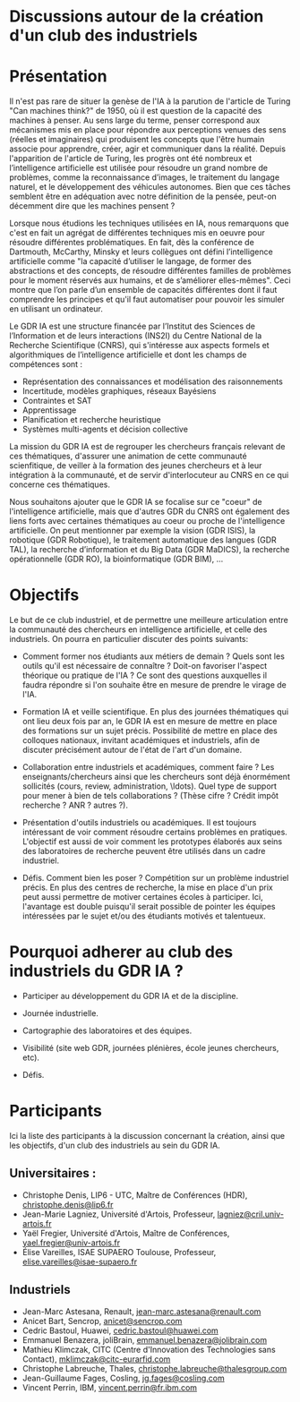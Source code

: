 Discussions autour de la création d'un club des industriels
==============

# Présentation

Il n'est pas rare de situer la genèse de l'IA à la parution de l'article de Turing
 "Can machines think?" de 1950, où il est question de la capacité des machines à penser.
Au sens large du terme, penser correspond aux mécanismes mis en place pour répondre
aux perceptions venues des sens (réelles et imaginaires) qui produisent les
concepts que l'être humain associe pour apprendre, créer, agir et communiquer dans la réalité.
Depuis l'apparition de l'article de Turing, les progrès ont été nombreux
et l’intelligence artificielle est utilisée pour résoudre un grand nombre de problèmes,
comme la reconnaissance d’images, le traitement du langage naturel, et le développement
des véhicules autonomes. Bien que ces tâches semblent être en adéquation avec
notre définition de la pensée, peut-on décemment dire que les machines pensent ?

Lorsque nous étudions les techniques utilisées en IA, nous remarquons que c'est en fait un
agrégat de différentes techniques mis en oeuvre pour résoudre différentes problématiques.
En fait, dès la conférence de Dartmouth, McCarthy, Minsky et leurs collègues ont défini l’intelligence
artificielle comme "la capacité d’utiliser le langage, de former des abstractions et des concepts,
de résoudre différentes familles de problèmes pour le moment réservés aux humains, et de s’améliorer elles-mêmes".
Ceci montre que l’on parle d’un ensemble de capacités différentes dont il
faut comprendre les principes et qu'il faut automatiser pour pouvoir les simuler en utilisant un ordinateur.

Le GDR IA est une structure financée par l’Institut des Sciences de l’Information
et de leurs interactions (INS2I) du Centre National de la Recherche Scientifique (CNRS),
qui s'intéresse aux aspects formels et algorithmiques de l’intelligence artificielle et dont les
champs de compétences sont :
* Représentation des connaissances et modélisation des raisonnements
* Incertitude, modèles graphiques, réseaux Bayésiens
* Contraintes et SAT
* Apprentissage
* Planification et recherche heuristique
* Systèmes multi-agents et décision collective

La mission du GDR IA est de regrouper les chercheurs français relevant de ces thématiques, d'assurer une animation de cette communauté scienfitique, de veiller à la formation des jeunes chercheurs et à leur intégration à la communauté, et de servir d'interlocuteur au CNRS en ce qui concerne ces thématiques.

Nous souhaitons ajouter que le GDR IA se focalise sur ce "coeur" de l'intelligence artificielle, mais que d'autres GDR du CNRS ont également des liens forts avec certaines thématiques au coeur ou proche de l'intelligence artificielle. On peut mentionner par exemple la vision (GDR ISIS), la robotique (GDR Robotique), le traitement automatique des langues (GDR TAL), la recherche d’information et du Big Data (GDR MaDICS), la recherche opérationnelle (GDR RO), la bioinformatique (GDR BIM), ...


# Objectifs

Le but de ce club industriel, et de permettre une meilleure articulation entre la communauté des chercheurs en intelligence artificielle, et celle des industriels. On pourra en particulier discuter des points suivants:

* Comment former nos étudiants aux métiers de demain ? Quels sont les outils
qu'il est nécessaire de connaître ? Doit-on favoriser l'aspect théorique ou pratique de
l'IA ? Ce sont des questions auxquelles il faudra répondre si l'on souhaite être
en mesure de prendre le virage de l'IA.

* Formation IA et veille scientifique. En plus des journées thématiques qui ont
lieu deux fois par an, le GDR IA est en mesure de mettre en place des formations sur un
sujet précis. Possibilité de mettre en place des colloques nationaux, invitant académiques
et industriels, afin de discuter précisément autour de l'état de l'art d'un domaine.

* Collaboration entre industriels et académiques, comment faire ? Les enseignants/chercheurs
ainsi que les chercheurs sont déjà énormément sollicités (cours, review, administration, \ldots).
Quel type de support pour mener à bien de tels collaborations ? (Thèse cifre ?
Crédit impôt recherche ? ANR ? autres ?).

* Présentation d'outils industriels ou académiques. Il est toujours intéressant de voir
comment résoudre certains problèmes en pratiques. L'objectif est aussi de voir comment
les prototypes élaborés aux seins des laboratoires de recherche peuvent être utilisés
dans un cadre industriel.


* Défis. Comment bien les poser ? Compétition sur un problème industriel précis.
En plus des centres de recherche, la mise en place d'un prix peut aussi permettre
de motiver certaines écoles à participer. Ici, l'avantage est double puisqu'il serait
possible de pointer les équipes intéressées par le sujet et/ou des étudiants
motivés et talentueux.


# Pourquoi adherer au club des industriels du GDR IA ?

* Participer au développement du GDR IA et de la discipline.

* Journée industrielle.

* Cartographie des laboratoires et des équipes.

* Visibilité (site web GDR, journées plénières, école jeunes chercheurs, etc).

* Défis.


# Participants

Ici la liste des participants à la discussion concernant la création, ainsi que les objectifs,
d'un club des industriels au sein du GDR IA.

## Universitaires :

* Christophe Denis, LIP6 - UTC, Maître de Conférences (HDR), <christophe.denis@lip6.fr>
* Jean-Marie Lagniez, Université d'Artois, Professeur, <lagniez@cril.univ-artois.fr>
* Yaël Fregier, Université d'Artois, Maître de Conférences, <yael.fregier@univ-artois.fr>
* Élise Vareilles, ISAE SUPAERO Toulouse, Professeur, <elise.vareilles@isae-supaero.fr>

## Industriels

* Jean-Marc Astesana, Renault, <jean-marc.astesana@renault.com>
* Anicet Bart, Sencrop, <anicet@sencrop.com>
* Cedric Bastoul, Huawei, <cedric.bastoul@huawei.com>
* Emmanuel Benazera, joliBrain,  <emmanuel.benazera@jolibrain.com>
* Mathieu Klimczak, CITC (Centre d'Innovation des Technologies sans Contact), <mklimczak@citc-eurarfid.com>
* Christophe Labreuche, Thales, <christophe.labreuche@thalesgroup.com>
* Jean-Guillaume Fages, Cosling, <jg.fages@cosling.com>
* Vincent Perrin, IBM, <vincent.perrin@fr.ibm.com>

